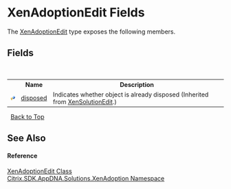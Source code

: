 # XenAdoptionEdit Fields
 

The <a href="T_Citrix_SDK_AppDNA_Solutions_XenAdoption_XenAdoptionEdit">XenAdoptionEdit</a> type exposes the following members.


## Fields
&nbsp;<table><tr><th></th><th>Name</th><th>Description</th></tr><tr><td>![Protected field](media/protfield.gif "Protected field")</td><td><a href="F_Citrix_SDK_AppDNA_Solutions_Xen_Common_XenSolutionEdit_disposed">disposed</a></td><td>
Indicates whether object is already disposed
 (Inherited from <a href="T_Citrix_SDK_AppDNA_Solutions_Xen_Common_XenSolutionEdit">XenSolutionEdit</a>.)</td></tr></table>&nbsp;
<a href="#xenadoptionedit-fields">Back to Top</a>

## See Also


#### Reference
<a href="T_Citrix_SDK_AppDNA_Solutions_XenAdoption_XenAdoptionEdit">XenAdoptionEdit Class</a><br /><a href="N_Citrix_SDK_AppDNA_Solutions_XenAdoption">Citrix.SDK.AppDNA.Solutions.XenAdoption Namespace</a><br />